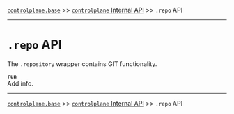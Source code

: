[`controlplane.base`](../README.md) >> [`controlplane` Internal API](./CONTROLPLANE-BASE-INTERNAL-API.md) >> `.repo` API

-----

# `.repo` API

The `.repository` wrapper contains GIT functionality.

__`run`__  
Add info.  

-----
[`controlplane.base`](../README.md) >> [`controlplane` Internal API](./CONTROLPLANE-BASE-INTERNAL-API.md) >> `.repo` API
